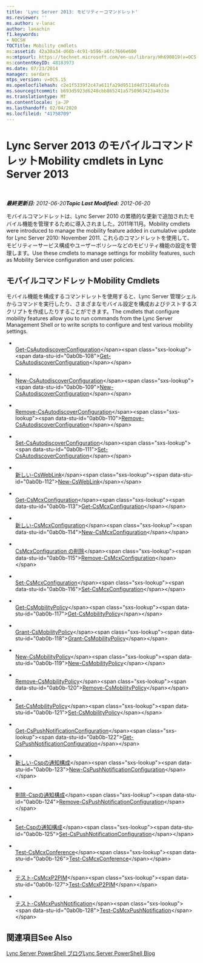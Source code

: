 ```yaml
---
title: 'Lync Server 2013: モビリティーコマンドレット'
ms.reviewer: ''
ms.author: v-lanac
author: lanachin
f1.keywords:
- NOCSH
TOCTitle: Mobility cmdlets
ms:assetid: 42a30a34-d66b-4c91-b596-a6fc7666e600
ms:mtpsurl: https://technet.microsoft.com/en-us/library/Hh690019(v=OCS.15)
ms:contentKeyID: 48183973
ms.date: 07/23/2014
manager: serdars
mtps_version: v=OCS.15
ms.openlocfilehash: c2e1f5339f2c47a611fa29d9511d4d73148afcda
ms.sourcegitcommit: b693d5923d6240cbb865241a5750963423a4b33e
ms.translationtype: MT
ms.contentlocale: ja-JP
ms.lasthandoff: 02/04/2020
ms.locfileid: "41758709"
---
```

<div data-xmlns="http://www.w3.org/1999/xhtml">

<div class="topic" data-xmlns="http://www.w3.org/1999/xhtml" data-msxsl="urn:schemas-microsoft-com:xslt" data-cs="http://msdn.microsoft.com/en-us/">

<div data-asp="http://msdn2.microsoft.com/asp">

# <a name="mobility-cmdlets-in-lync-server-2013"></a><span data-ttu-id="0ab0b-102">Lync Server 2013 のモバイルコマンドレット</span><span class="sxs-lookup"><span data-stu-id="0ab0b-102">Mobility cmdlets in Lync Server 2013</span></span>

</div>

<div id="mainSection">

<div id="mainBody">

<span> </span>

<span data-ttu-id="0ab0b-103">_**最終更新日:** 2012-06-20_</span><span class="sxs-lookup"><span data-stu-id="0ab0b-103">_**Topic Last Modified:** 2012-06-20_</span></span>

<span data-ttu-id="0ab0b-104">モバイルコマンドレットは、Lync Server 2010 の累積的な更新で追加されたモバイル機能を管理するために導入されました。2011年11月。</span><span class="sxs-lookup"><span data-stu-id="0ab0b-104">Mobility cmdlets were introduced to manage the mobility feature added in cumulative update for Lync Server 2010: November 2011.</span></span> <span data-ttu-id="0ab0b-105">これらのコマンドレットを使用して、モビリティーサービス構成やユーザーポリシーなどのモビリティ機能の設定を管理します。</span><span class="sxs-lookup"><span data-stu-id="0ab0b-105">Use these cmdlets to manage settings for mobility features, such as Mobility Service configuration and user policies.</span></span>

<div>

## <a name="mobility-cmdlets"></a><span data-ttu-id="0ab0b-106">モバイルコマンドレット</span><span class="sxs-lookup"><span data-stu-id="0ab0b-106">Mobility Cmdlets</span></span>

<span data-ttu-id="0ab0b-107">モバイル機能を構成するコマンドレットを使用すると、Lync Server 管理シェルからコマンドを実行したり、さまざまなモバイル設定を構成およびテストするスクリプトを作成したりすることができます。</span><span class="sxs-lookup"><span data-stu-id="0ab0b-107">The cmdlets that configure mobility features allow you to run commands from the Lync Server Management Shell or to write scripts to configure and test various mobility settings.</span></span>

  - <span></span>  
    <span data-ttu-id="0ab0b-108">[Get-CsAutodiscoverConfiguration](https://technet.microsoft.com/en-us/library/Hh690014(v=OCS.15))</span><span class="sxs-lookup"><span data-stu-id="0ab0b-108">[Get-CsAutodiscoverConfiguration](https://technet.microsoft.com/en-us/library/Hh690014(v=OCS.15))</span></span>

  - <span></span>  
    <span data-ttu-id="0ab0b-109">[New-CsAutodiscoverConfiguration](https://technet.microsoft.com/en-us/library/Hh690022(v=OCS.15))</span><span class="sxs-lookup"><span data-stu-id="0ab0b-109">[New-CsAutodiscoverConfiguration](https://technet.microsoft.com/en-us/library/Hh690022(v=OCS.15))</span></span>

  - <span></span>  
    <span data-ttu-id="0ab0b-110">[Remove-CsAutodiscoverConfiguration](https://technet.microsoft.com/en-us/library/Hh690054(v=OCS.15))</span><span class="sxs-lookup"><span data-stu-id="0ab0b-110">[Remove-CsAutodiscoverConfiguration](https://technet.microsoft.com/en-us/library/Hh690054(v=OCS.15))</span></span>

  - <span></span>  
    <span data-ttu-id="0ab0b-111">[Set-CsAutodiscoverConfiguration](https://technet.microsoft.com/en-us/library/Hh689980(v=OCS.15))</span><span class="sxs-lookup"><span data-stu-id="0ab0b-111">[Set-CsAutodiscoverConfiguration](https://technet.microsoft.com/en-us/library/Hh689980(v=OCS.15))</span></span>

  - <span></span>  
    <span data-ttu-id="0ab0b-112">[新しい-CsWebLink](https://technet.microsoft.com/en-us/library/Hh690053(v=OCS.15))</span><span class="sxs-lookup"><span data-stu-id="0ab0b-112">[New-CsWebLink](https://technet.microsoft.com/en-us/library/Hh690053(v=OCS.15))</span></span>

<!-- end list -->

  - <span></span>  
    <span data-ttu-id="0ab0b-113">[Get-CsMcxConfiguration](https://technet.microsoft.com/en-us/library/Hh690031(v=OCS.15))</span><span class="sxs-lookup"><span data-stu-id="0ab0b-113">[Get-CsMcxConfiguration](https://technet.microsoft.com/en-us/library/Hh690031(v=OCS.15))</span></span>

  - <span></span>  
    <span data-ttu-id="0ab0b-114">[新しい-CsMcxConfiguration](https://technet.microsoft.com/en-us/library/Hh690035(v=OCS.15))</span><span class="sxs-lookup"><span data-stu-id="0ab0b-114">[New-CsMcxConfiguration](https://technet.microsoft.com/en-us/library/Hh690035(v=OCS.15))</span></span>

  - <span></span>  
    <span data-ttu-id="0ab0b-115">[CsMcxConfiguration の削除](https://technet.microsoft.com/en-us/library/Hh690026(v=OCS.15))</span><span class="sxs-lookup"><span data-stu-id="0ab0b-115">[Remove-CsMcxConfiguration](https://technet.microsoft.com/en-us/library/Hh690026(v=OCS.15))</span></span>

  - <span></span>  
    <span data-ttu-id="0ab0b-116">[Set-CsMcxConfiguration](https://technet.microsoft.com/en-us/library/Hh690050(v=OCS.15))</span><span class="sxs-lookup"><span data-stu-id="0ab0b-116">[Set-CsMcxConfiguration](https://technet.microsoft.com/en-us/library/Hh690050(v=OCS.15))</span></span>

<!-- end list -->

  - <span></span>  
    <span data-ttu-id="0ab0b-117">[Get-CsMobilityPolicy](https://technet.microsoft.com/en-us/library/Hh690017(v=OCS.15))</span><span class="sxs-lookup"><span data-stu-id="0ab0b-117">[Get-CsMobilityPolicy](https://technet.microsoft.com/en-us/library/Hh690017(v=OCS.15))</span></span>

  - <span></span>  
    <span data-ttu-id="0ab0b-118">[Grant-CsMobilityPolicy](https://technet.microsoft.com/en-us/library/Hh690038(v=OCS.15))</span><span class="sxs-lookup"><span data-stu-id="0ab0b-118">[Grant-CsMobilityPolicy](https://technet.microsoft.com/en-us/library/Hh690038(v=OCS.15))</span></span>

  - <span></span>  
    <span data-ttu-id="0ab0b-119">[New-CsMobilityPolicy](https://technet.microsoft.com/en-us/library/Hh689987(v=OCS.15))</span><span class="sxs-lookup"><span data-stu-id="0ab0b-119">[New-CsMobilityPolicy](https://technet.microsoft.com/en-us/library/Hh689987(v=OCS.15))</span></span>

  - <span></span>  
    <span data-ttu-id="0ab0b-120">[Remove-CsMobilityPolicy](https://technet.microsoft.com/en-us/library/Hh690048(v=OCS.15))</span><span class="sxs-lookup"><span data-stu-id="0ab0b-120">[Remove-CsMobilityPolicy](https://technet.microsoft.com/en-us/library/Hh690048(v=OCS.15))</span></span>

  - <span></span>  
    <span data-ttu-id="0ab0b-121">[Set-CsMobilityPolicy](https://technet.microsoft.com/en-us/library/Hh690021(v=OCS.15))</span><span class="sxs-lookup"><span data-stu-id="0ab0b-121">[Set-CsMobilityPolicy](https://technet.microsoft.com/en-us/library/Hh690021(v=OCS.15))</span></span>

<!-- end list -->

  - <span></span>  
    <span data-ttu-id="0ab0b-122">[Get-CsPushNotificationConfiguration](https://technet.microsoft.com/en-us/library/Hh690049(v=OCS.15))</span><span class="sxs-lookup"><span data-stu-id="0ab0b-122">[Get-CsPushNotificationConfiguration](https://technet.microsoft.com/en-us/library/Hh690049(v=OCS.15))</span></span>

  - <span></span>  
    <span data-ttu-id="0ab0b-123">[新しい-Cspの通知構成](https://technet.microsoft.com/en-us/library/Hh690027(v=OCS.15))</span><span class="sxs-lookup"><span data-stu-id="0ab0b-123">[New-CsPushNotificationConfiguration](https://technet.microsoft.com/en-us/library/Hh690027(v=OCS.15))</span></span>

  - <span></span>  
    <span data-ttu-id="0ab0b-124">[削除-Cspの通知構成](https://technet.microsoft.com/en-us/library/Hh690028(v=OCS.15))</span><span class="sxs-lookup"><span data-stu-id="0ab0b-124">[Remove-CsPushNotificationConfiguration](https://technet.microsoft.com/en-us/library/Hh690028(v=OCS.15))</span></span>

  - <span></span>  
    <span data-ttu-id="0ab0b-125">[Set-Cspの通知構成](https://technet.microsoft.com/en-us/library/Hh690013(v=OCS.15))</span><span class="sxs-lookup"><span data-stu-id="0ab0b-125">[Set-CsPushNotificationConfiguration](https://technet.microsoft.com/en-us/library/Hh690013(v=OCS.15))</span></span>

<!-- end list -->

  - <span></span>  
    <span data-ttu-id="0ab0b-126">[Test-CsMcxConference](https://technet.microsoft.com/en-us/library/Hh690045(v=OCS.15))</span><span class="sxs-lookup"><span data-stu-id="0ab0b-126">[Test-CsMcxConference](https://technet.microsoft.com/en-us/library/Hh690045(v=OCS.15))</span></span>

  - <span></span>  
    <span data-ttu-id="0ab0b-127">[テスト-CsMcxP2PIM](https://technet.microsoft.com/en-us/library/Hh690020(v=OCS.15))</span><span class="sxs-lookup"><span data-stu-id="0ab0b-127">[Test-CsMcxP2PIM](https://technet.microsoft.com/en-us/library/Hh690020(v=OCS.15))</span></span>

  - <span></span>  
    <span data-ttu-id="0ab0b-128">[テスト-CsMcxPushNotification](https://technet.microsoft.com/en-us/library/Hh690043(v=OCS.15))</span><span class="sxs-lookup"><span data-stu-id="0ab0b-128">[Test-CsMcxPushNotification](https://technet.microsoft.com/en-us/library/Hh690043(v=OCS.15))</span></span>

</div>

<div>

## <a name="see-also"></a><span data-ttu-id="0ab0b-129">関連項目</span><span class="sxs-lookup"><span data-stu-id="0ab0b-129">See Also</span></span>


[<span data-ttu-id="0ab0b-130">Lync Server PowerShell ブログ</span><span class="sxs-lookup"><span data-stu-id="0ab0b-130">Lync Server PowerShell Blog</span></span>](http://go.microsoft.com/fwlink/p/?linkid=203150)  
  

</div>

</div>

<span> </span>

</div>

</div>

</div>

